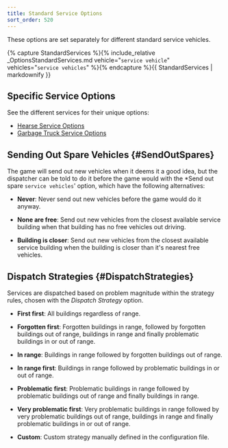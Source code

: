 ```yaml
---
title: Standard Service Options
sort_order: 520
---
```

These options are set separately for different standard service vehicles.

{% capture StandardServices %}{% include_relative _OptionsStandardServices.md vehicle="`service vehicle`" vehicles="`service vehicles`" %}{% endcapture %}{{ StandardServices | markdownify }}

## Specific Service Options

See the different services for their unique options:

- [Hearse Service Options](ServiceHearses.html#Options)
- [Garbage Truck Service Options](ServiceGarbageTrucks.html#Options)

## Sending Out Spare Vehicles {#SendOutSpares}

The game will send out new vehicles when it deems it a good idea, but the dispatcher can be told to do it before the game would with the *Send out spare `service vehicles`' option, which have the following alternatives:

- **Never**: 
  Never send out new vehicles before the game would do it anyway.

- **None are free**: 
  Send out new vehicles from the closest available service building when that building has no free vehicles out driving.

- **Building is closer**: 
  Send out new vehicles from the closest available service building when the building is closer than it's nearest free vehicles.

## Dispatch Strategies {#DispatchStrategies}

Services are dispatched based on problem magnitude within the strategy rules, chosen with the *Dispatch Strategy* option. 

- **First first**: 
  All buildings regardless of range.

- **Forgotten first**: 
  Forgotten buildings in range, followed by forgotten buildings out of range, buildings in range and finally problematic buildings in or out of range.

- **In range**: 
  Buildings in range followed by forgotten buildings out of range.

- **In range first**: 
  Buildings in range followed by problematic buildings in or out of range.

- **Problematic first**: 
  Problematic buildings in range followed by problematic buildings out of range and finally buildings in range.

- **Very problematic first**: 
  Very problematic buildings in range followed by very problematic buildings out of range, buildings in range and finally problematic buildings in or out of range.

- **Custom**: 
  Custom strategy manually defined in the configuration file.
